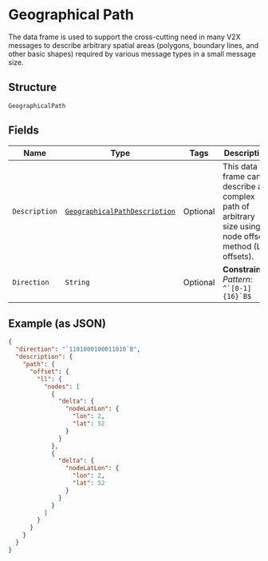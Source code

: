
# Geographical Path

The data frame is used to support the cross-cutting need in many V2X messages to describe arbitrary spatial areas (polygons, boundary lines, and other basic shapes) required by various message types in a small message size.

## Structure

`GeographicalPath`

## Fields

| Name | Type | Tags | Description | Getter | Setter |
|  --- | --- | --- | --- | --- | --- |
| `Description` | [`GeographicalPathDescription`](../../doc/models/geographical-path-description.md) | Optional | This data frame can describe a complex path of arbitrary size using node offset method (LL offsets). | GeographicalPathDescription getDescription() | setDescription(GeographicalPathDescription description) |
| `Direction` | `String` | Optional | **Constraints**: *Pattern*: ``^`[0-1]{16}`B$`` | String getDirection() | setDirection(String direction) |

## Example (as JSON)

```json
{
  "direction": "`1101000100011010`B",
  "description": {
    "path": {
      "offset": {
        "ll": {
          "nodes": [
            {
              "delta": {
                "nodeLatLon": {
                  "lon": 2,
                  "lat": 52
                }
              }
            },
            {
              "delta": {
                "nodeLatLon": {
                  "lon": 2,
                  "lat": 52
                }
              }
            }
          ]
        }
      }
    }
  }
}
```

